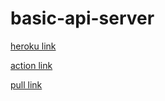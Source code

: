 # basic-api-server

[heroku link](https://leen-basic-api-server.herokuapp.com/)

[action link](https://github.com/leenahmad/basic-api-server/actions)

[pull link](https://github.com/leenahmad/basic-api-server/pull/2/)

